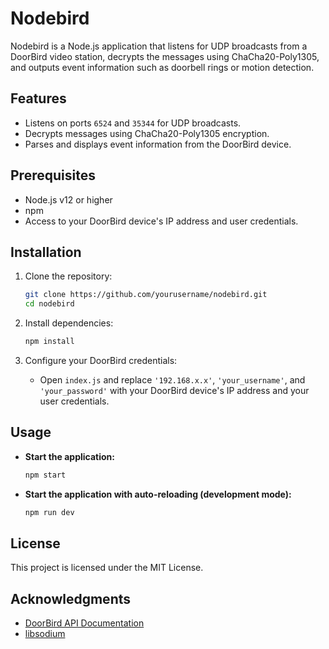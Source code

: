 # Nodebird

Nodebird is a Node.js application that listens for UDP broadcasts from a DoorBird video station, decrypts the messages using ChaCha20-Poly1305, and outputs event information such as doorbell rings or motion detection.

## Features

- Listens on ports `6524` and `35344` for UDP broadcasts.
- Decrypts messages using ChaCha20-Poly1305 encryption.
- Parses and displays event information from the DoorBird device.

## Prerequisites

- Node.js v12 or higher
- npm
- Access to your DoorBird device's IP address and user credentials.

## Installation

1. Clone the repository:

   ```bash
   git clone https://github.com/yourusername/nodebird.git
   cd nodebird
   ```

2. Install dependencies:

   ```bash
   npm install
   ```

3. Configure your DoorBird credentials:

   - Open `index.js` and replace `'192.168.x.x'`, `'your_username'`, and `'your_password'` with your DoorBird device's IP address and your user credentials.

## Usage

- **Start the application:**

  ```bash
  npm start
  ```

- **Start the application with auto-reloading (development mode):**

  ```bash
  npm run dev
  ```

## License

This project is licensed under the MIT License.

## Acknowledgments

- [DoorBird API Documentation](https://www.doorbird.com/api)
- [libsodium](https://github.com/jedisct1/libsodium.js)